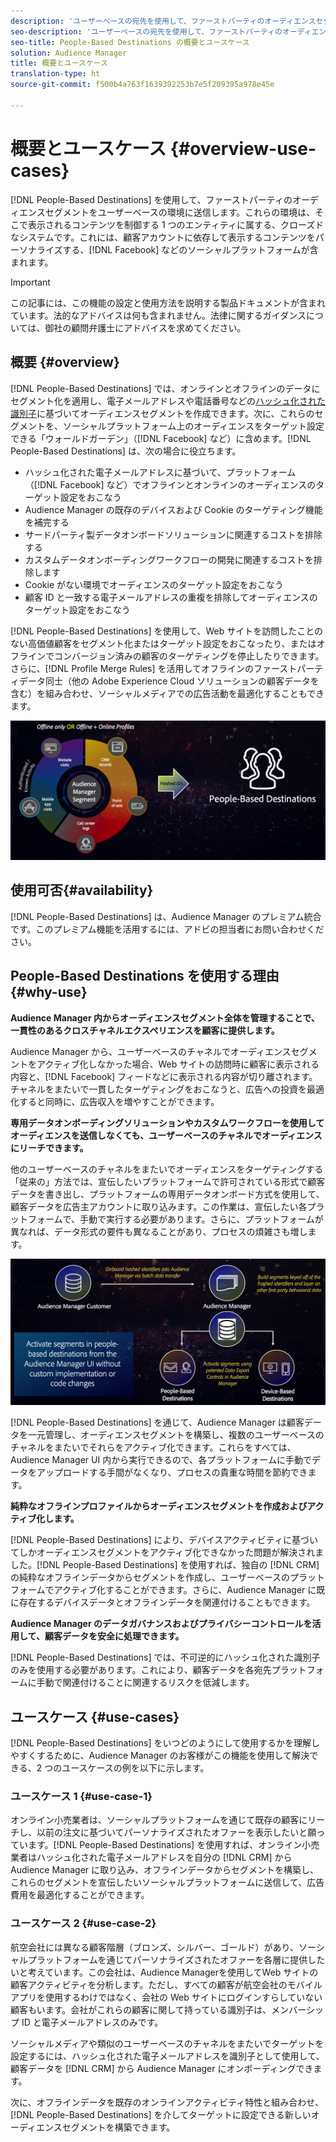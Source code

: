 ```yaml
---
description: 'ユーザーベースの宛先を使用して、ファーストパーティのオーディエンスセグメントをユーザーベースの環境に送信します。これらの環境は、そこで表示されるコンテンツを制御する 1 つのエンティティに属する、クローズドなシステムです。これには、顧客アカウントに依存して表示するコンテンツをパーソナライズする、Facebook などのソーシャルプラットフォームが含まれます。 '
seo-description: 'ユーザーベースの宛先を使用して、ファーストパーティのオーディエンスセグメントをユーザーベースの環境に送信します。これらの環境は、そこで表示されるコンテンツを制御する 1 つのエンティティに属する、クローズドなシステムです。これには、顧客アカウントに依存して表示するコンテンツをパーソナライズする、Facebook などのソーシャルプラットフォームが含まれます。  '
seo-title: People-Based Destinations の概要とユースケース
solution: Audience Manager
title: 概要とユースケース
translation-type: ht
source-git-commit: f500b4a763f1639392253b7e5f209395a978e45e

---
```



# 概要とユースケース {#overview-use-cases}

[!DNL People-Based Destinations] を使用して、ファーストパーティのオーディエンスセグメントをユーザーベースの環境に送信します。これらの環境は、そこで表示されるコンテンツを制御する 1 つのエンティティに属する、クローズドなシステムです。これには、顧客アカウントに依存して表示するコンテンツをパーソナライズする、[!DNL Facebook] などのソーシャルプラットフォームが含まれます。

>[!IMPORTANT]
>この記事には、この機能の設定と使用方法を説明する製品ドキュメントが含まれています。法的なアドバイスは何も含まれません。法律に関するガイダンスについては、御社の顧問弁護士にアドバイスを求めてください。

## 概要 {#overview}

[!DNL People-Based Destinations] では、オンラインとオフラインのデータにセグメント化を適用し、電子メールアドレスや電話番号などの[ハッシュ化された識別子](people-based-destinations-prerequisites.md#hashing-requirements)に基づいてオーディエンスセグメントを作成できます。次に、これらのセグメントを、ソーシャルプラットフォーム上のオーディエンスをターゲット設定できる「ウォールドガーデン」（[!DNL Facebook] など）に含めます。[!DNL People-Based Destinations] は、次の場合に役立ちます。

* ハッシュ化された電子メールアドレスに基づいて、プラットフォーム（[!DNL Facebook] など）でオフラインとオンラインのオーディエンスのターゲット設定をおこなう
* Audience Manager の既存のデバイスおよび Cookie のターゲティング機能を補完する
* サードパーティ製データオンボードソリューションに関連するコストを排除する
* カスタムデータオンボーディングワークフローの開発に関連するコストを排除します
* Cookie がない環境でオーディエンスのターゲット設定をおこなう
* 顧客 ID と一致する電子メールアドレスの重複を排除してオーディエンスのターゲット設定をおこなう

[!DNL People-Based Destinations] を使用して、Web サイトを訪問したことのない高価値顧客をセグメント化またはターゲット設定をおこなったり、またはオフラインでコンバージョン済みの顧客のターゲティングを停止したりできます。さらに、[!DNL Profile Merge Rules] を活用してオフラインのファーストパーティデータ同士（他の Adobe Experience Cloud ソリューションの顧客データを含む）を組み合わせ、ソーシャルメディアでの広告活動を最適化することもできます。

![pbd-overview](assets/pbd-overview.png)

## 使用可否{#availability}

[!DNL People-Based Destinations] は、Audience Manager のプレミアム統合です。このプレミアム機能を活用するには、アドビの担当者にお問い合わせください。

## People-Based Destinations を使用する理由 {#why-use}

**Audience Manager 内からオーディエンスセグメント全体を管理することで、一貫性のあるクロスチャネルエクスペリエンスを顧客に提供します。**

Audience Manager から、ユーザーベースのチャネルでオーディエンスセグメントをアクティブ化しなかった場合、Web サイトの訪問時に顧客に表示される内容と、[!DNL Facebook] フィードなどに表示される内容が切り離されます。チャネルをまたいで一貫したターゲティングをおこなうと、広告への投資を最適化すると同時に、広告収入を増やすことができます。

**専用データオンボーディングソリューションやカスタムワークフローを使用してオーディエンスを送信しなくても、ユーザーベースのチャネルでオーディエンスにリーチできます。**

他のユーザーベースのチャネルをまたいでオーディエンスをターゲティングする「従来の」方法では、宣伝したいプラットフォームで許可されている形式で顧客データを書き出し、プラットフォームの専用データオンボード方式を使用して、顧客データを広告主アカウントに取り込みます。この作業は、宣伝したい各プラットフォームで、手動で実行する必要があります。さらに、プラットフォームが異なれば、データ形式の要件も異なることがあり、プロセスの煩雑さも増します。

![pbd-overview](assets/pbd-diagram.png)

[!DNL People-Based Destinations] を通じて、Audience Manager は顧客データを一元管理し、オーディエンスセグメントを構築し、複数のユーザーベースのチャネルをまたいでそれらをアクティブ化できます。これらをすべては、Audience Manager UI 内から実行できるので、各プラットフォームに手動でデータをアップロードする手間がなくなり、プロセスの貴重な時間を節約できます。

**純粋なオフラインプロファイルからオーディエンスセグメントを作成およびアクティブ化します。**

[!DNL People-Based Destinations] により、デバイスアクティビティに基づいてしかオーディエンスセグメントをアクティブ化できなかった問題が解決されました。[!DNL People-Based Destinations] を使用すれば、独自の [!DNL CRM] の純粋なオフラインデータからセグメントを作成し、ユーザーベースのプラットフォームでアクティブ化することができます。さらに、Audience Manager に既に存在するデバイスデータとオフラインデータを関連付けることもできます。

**Audience Manager のデータガバナンスおよびプライバシーコントロールを活用して、顧客データを安全に処理できます。**

[!DNL People-Based Destinations] では、不可逆的にハッシュ化された識別子のみを使用する必要があります。これにより、顧客データを各宛先プラットフォームに手動で関連付けることに関連するリスクを低減します。

## ユースケース {#use-cases}

[!DNL People-Based Destinations] をいつどのようにして使用するかを理解しやすくするために、Audience Manager のお客様がこの機能を使用して解決できる、2 つのユースケースの例を以下に示します。

### ユースケース 1 {#use-case-1}

オンライン小売業者は、ソーシャルプラットフォームを通じて既存の顧客にリーチし、以前の注文に基づいてパーソナライズされたオファーを表示したいと願っています。[!DNL People-Based Destinations] を使用すれば、オンライン小売業者はハッシュ化された電子メールアドレスを自分の [!DNL CRM] から Audience Manager に取り込み、オフラインデータからセグメントを構築し、これらのセグメントを宣伝したいソーシャルプラットフォームに送信して、広告費用を最適化することができます。

### ユースケース 2 {#use-case-2}

航空会社には異なる顧客階層（ブロンズ、シルバー、ゴールド）があり、ソーシャルプラットフォームを通じてパーソナライズされたオファーを各層に提供したいと考えています。この会社は、Audience Managerを使用してWeb サイトの顧客アクティビティを分析します。ただし、すべての顧客が航空会社のモバイルアプリを使用するわけではなく、会社の Web サイトにログインすらしていない顧客もいます。会社がこれらの顧客に関して持っている識別子は、メンバーシップ ID と電子メールアドレスのみです。

ソーシャルメディアや類似のユーザーベースのチャネルをまたいでターゲットを設定するには、ハッシュ化された電子メールアドレスを識別子として使用して、顧客データを [!DNL CRM] から Audience Manager にオンボーディングできます。

次に、オフラインデータを既存のオンラインアクティビティ特性と組み合わせ、[!DNL People-Based Destinations] を介してターゲットに設定できる新しいオーディエンスセグメントを構築できます。
